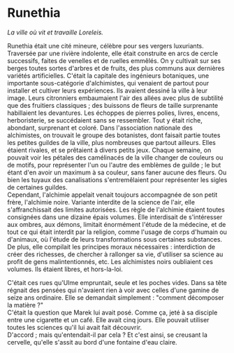# Runethia

_La ville où vit et travaille Loreleis._

Runethia était une cité mineure, célèbre pour ses vergers luxuriants. Traversée par une rivière indolente, elle était construite en arcs de cercle successifs, faites de venelles et de ruelles emmêlés. On y cultivait sur ses berges toutes sortes d'arbres et de fruits, des plus communs aux dernières variétés artificielles. C'était la capitale des ingénieurs botaniques, une importante sous-catégorie d'alchimistes, qui venaient de partout pour installer et cultiver leurs expériences. Ils avaient dessiné la ville à leur image. Leurs citronniers embaumaient l'air des allées avec plus de subtilité que des fruitiers classiques ; des buissons de fleurs de taille surprenante habillaient les devantures. Les échoppes de pierres polies, livres, encens, herboristerie, se succédaient sans se ressembler. Tout y était riche, abondant, surprenant et coloré. Dans l'association nationale des alchimistes, on trouvait le groupe des botanistes, dont faisait partie toutes les petites guildes de la ville, plus nombreuses que partout ailleurs. Elles étaient rivales, et se prêtaient à divers petits jeux. Chaque semaine, on pouvait voir les pétales des camélinacés de la ville changer de couleurs ou de motifs, pour représenter l'un ou l'autre des emblèmes de guilde ; le but étant d'en avoir un maximum à sa couleur, sans faner aucune des fleurs. Ou bien les tuyaux des canalisations s'entremêlaient pour représenter les sigles de certaines guildes.\
Cependant, l'alchimie appelait venait toujours accompagnée de son petit frère, l'alchimie noire. Variante interdite de la science de l'air, elle s'affranchissait des limites autorisées. Les règle de l'alchimie étaient toutes consignées dans une dizaine épais volumes. Elle interdisait de s'intéresser aux ombres, aux démons, limitait énormément l'étude de la médecine, et de tout ce qui était interdit par la religion, comme l'usage de corps d'humain ou d'animaux, où l'étude de leurs transformations sous certaines substances. De plus, elle compilait les principes moraux nécessaires : interdiction de créer des richesses, de chercher à rallonger sa vie, d'utiliser sa science au profit de gens malintentionnés, etc. Les alchimistes noirs oubliaient ces volumes. Ils étaient libres, et hors-la-loi.

C'était ces rues qu'Ulme empruntait, seule et les poches vides. Dans sa tête régnait des pensées qui n'avaient rien à voir avec celles d'une gamine de seize ans ordinaire. Elle se demandait simplement : "comment décomposer la matière ?"\
C'était la question que Marek lui avait posé. Comme ça, jeté à sa disciple entre une cigarette et un café. Elle avait cinq jours. Elle pouvait utiliser toutes les sciences qu'il lui avait fait découvrir.\
D'accord ; mais qu'entendait-il par cela ? Et c'est ainsi, se creusant la cervelle, qu'elle s'assit au bord d'une fontaine d'eau claire.

